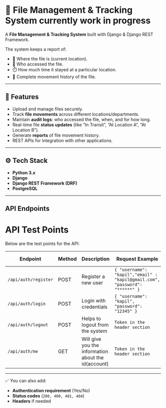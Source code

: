 # 📂 File Management & Tracking System currently work in progress

A **File Management & Tracking System** built with Django & Django REST Framework.  

The system keeps a report of:  
- 📍 Where the file is (current location).  
- 👀 Who accessed the file.  
- ⏱️ How much time it stayed at a particular location.  
- 🔄 Complete movement history of the file.  

---

## 🚀 Features
- Upload and manage files securely.  
- Track **file movements** across different locations/departments.  
- Maintain **audit logs**: who accessed the file, when, and for how long.  
- Real-time file **status updates** (like “In Transit”, “At Location A”, “At Location B”).  
- Generate **reports** of file movement history.  
- REST APIs for integration with other applications.  

---

## ⚙️ Tech Stack
- **Python 3.x**  
- **Django**  
- **Django REST Framework (DRF)**  
- **PostgreSQL**

---

## API Endpoints
# API Test Points

Below are the test points for the API:

| Endpoint              | Method | Description                  | Request Example | Response Example |
|------------------------|--------|------------------------------|-----------------|------------------|
| `/api/auth/register`   | POST   | Register a new user          | `{ "username": "kapil","email" : "kapil@gmail.com", "password": "******" }` | `{ "message": "User registered successfully" }` |
| `/api/auth/login`      | POST   | Login with credentials       | `{ "username": "kapil", "password": "12345" }` | `{ "token": "custom token" }` |
| `/api/auth/logout`    | POST   | Helps to logout from the system |`Token in the header section` | `Will logout from the system with no comments` |
|  `/api/auth/me`    | GET    | Will give you the information about the id(account)       | `Token in the header section ` | `{id,email,username filed}` |

---

✅ You can also add:
- **Authentication requirement** (Yes/No)  
- **Status codes** (`200, 400, 401, 404`)  
- **Headers** if needed  

